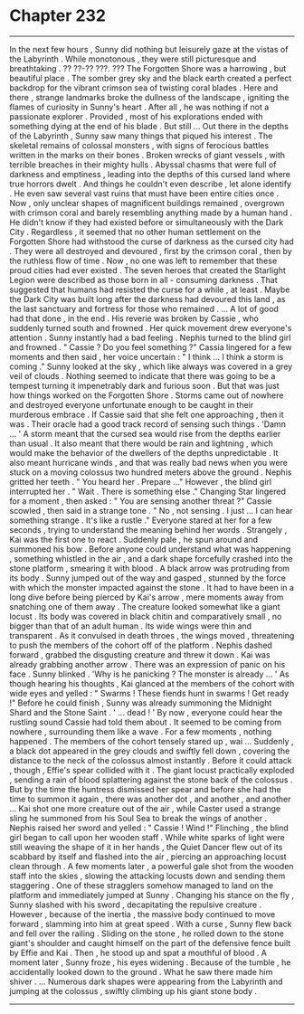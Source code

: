 
# Chapter 232


---

In the next few hours , Sunny did nothing but leisurely gaze at the vistas of the Labyrinth . While monotonous , they were still picturesque and breathtaking .
?? ??-?? ???. ??? The Forgotten Shore was a harrowing , but beautiful place . The somber grey sky and the black earth created a perfect backdrop for the vibrant crimson sea of twisting coral blades . Here and there , strange landmarks broke the dullness of the landscape , igniting the flames of curiosity in Sunny's heart .
After all , he was nothing if not a passionate explorer .
Provided , most of his explorations ended with something dying at the end of his blade . But still …
Out there in the depths of the Labyrinth , Sunny saw many things that piqued his interest .
The skeletal remains of colossal monsters , with signs of ferocious battles written in the marks on their bones . Broken wrecks of giant vessels , with terrible breaches in their mighty hulls . Abyssal chasms that were full of darkness and emptiness , leading into the depths of this cursed land where true horrors dwelt . And things he couldn't even describe , let alone identify .
He even saw several vast ruins that must have been entire cities once . Now , only unclear shapes of magnificent buildings remained , overgrown with crimson coral and barely resembling anything made by a human hand .
He didn't know if they had existed before or simultaneously with the Dark City . Regardless , it seemed that no other human settlement on the Forgotten Shore had withstood the curse of darkness as the cursed city had .
They were all destroyed and devoured , first by the crimson coral , then by the ruthless flow of time . Now , no one was left to remember that these proud cities had ever existed .
The seven heroes that created the Starlight Legion were described as those born in all - consuming darkness . That suggested that humans had resisted the curse for a while , at least . Maybe the Dark City was built long after the darkness had devoured this land , as the last sanctuary and fortress for those who remained .
… A lot of good had that done , in the end .
His reverie was broken by Cassie , who suddenly turned south and frowned . Her quick movement drew everyone's attention .
Sunny instantly had a bad feeling .
Nephis turned to the blind girl and frowned .
" Cassie ? Do you feel something ?"
Cassia lingered for a few moments and then said , her voice uncertain :
" I think … I think a storm is coming ."
Sunny looked at the sky , which like always was covered in a grey veil of clouds . Nothing seemed to indicate that there was going to be a tempest turning it impenetrably dark and furious soon .
But that was just how things worked on the Forgotten Shore . Storms came out of nowhere and destroyed everyone unfortunate enough to be caught in their murderous embrace .
If Cassie said that she felt one approaching , then it was . Their oracle had a good track record of sensing such things .
'Damn ... '
A storm meant that the cursed sea would rise from the depths earlier than usual . It also meant that there would be rain and lightning , which would make the behavior of the dwellers of the depths unpredictable .
It also meant hurricane winds , and that was really bad news when you were stuck on a moving colossus two hundred meters above the ground .
Nephis gritted her teeth .
" You heard her . Prepare …"
However , the blind girl interrupted her .
" Wait . There is something else ."
Changing Star lingered for a moment , then asked :
" You are sensing another threat ?"
Cassie scowled , then said in a strange tone .
" No , not sensing . I just … I can hear something strange . It's like a rustle ."
Everyone stared at her for a few seconds , trying to understand the meaning behind her words .
Strangely , Kai was the first one to react . Suddenly pale , he spun around and summoned his bow . Before anyone could understand what was happening , something whistled in the air , and a dark shape forcefully crashed into the stone platform , smearing it with blood . A black arrow was protruding from its body .
Sunny jumped out of the way and gasped , stunned by the force with which the monster impacted against the stone . It had to have been in a long dive before being pierced by Kai's arrow , mere moments away from snatching one of them away .
The creature looked somewhat like a giant locust . Its body was covered in black chitin and comparatively small , no bigger than that of an adult human . Its wide wings were thin and transparent . As it convulsed in death throes , the wings moved , threatening to push the members of the cohort off of the platform . Nephis dashed forward , grabbed the disgusting creature and threw it down .
Kai was already grabbing another arrow . There was an expression of panic on his face .
Sunny blinked .
'Why is he panicking ? The monster is already … '
As though hearing his thoughts , Kai glanced at the members of the cohort with wide eyes and yelled :
" Swarms ! These fiends hunt in swarms ! Get ready !"
Before he could finish , Sunny was already summoning the Midnight Shard and the Stone Saint .
' ... dead ! '
By now , everyone could hear the rustling sound Cassie had told them about . It seemed to be coming from nowhere , surrounding them like a wave . For a few moments , nothing happened . The members of the cohort tensely stared up , wai …
Suddenly , a black dot appeared in the grey clouds and swiftly fell down , covering the distance to the neck of the colossus almost instantly . Before it could attack , though , Effie's spear collided with it . The giant locust practically exploded , sending a rain of blood splattering against the stone back of the colossus .
But by the time the huntress dismissed her spear and before she had the time to summon it again , there was another dot , and another , and another …
Kai shot one more creature out of the air , while Caster used a strange sling he summoned from his Soul Sea to break the wings of another . Nephis raised her sword and yelled :
" Cassie ! Wind !"
Flinching , the blind girl began to call upon her wooden staff .
While white sparks of light were still weaving the shape of it in her hands , the Quiet Dancer flew out of its scabbard by itself and flashed into the air , piercing an approaching locust clean through .
A few moments later , a powerful gale shot from the wooden staff into the skies , slowing the attacking locusts down and sending them staggering .
One of these stragglers somehow managed to land on the platform and immediately jumped at Sunny .
Changing his stance on the fly , Sunny slashed with his sword , decapitating the repulsive creature .
However , because of the inertia , the massive body continued to move forward , slamming into him at great speed .
With a curse , Sunny flew back and fell over the railing . Sliding on the stone , he rolled down to the stone giant's shoulder and caught himself on the part of the defensive fence built by Effie and Kai . Then , he stood up and spat a mouthful of blood .
A moment later , Sunny froze , his eyes widening .
Because of the tumble , he accidentally looked down to the ground . What he saw there made him shiver .
... Numerous dark shapes were appearing from the Labyrinth and jumping at the colossus , swiftly climbing up his giant stone body .

---

